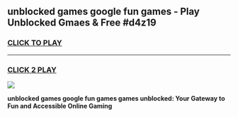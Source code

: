 
## unblocked games google   fun games - Play Unblocked Gmaes & Free #d4z19
<h3>
<a href="https://news.freeplayer.one?title=unblocked_games_google___fun_games&ref=26F">CLICK TO PLAY</a></h3>
<hr>

<h3>
<a href="https://news.freeplayer.one?title=unblocked_games_google___fun_games&ref=26F">CLICK 2 PLAY</a>
  
</h3>

<a href="https://news.freeplayer.one?title=unblocked_games_google___fun_games&ref=26F/"><img src="https://clearcache.store/games.png"></a>


**unblocked games google   fun games games unblocked: Your Gateway to Fun and Accessible Online Gaming**
